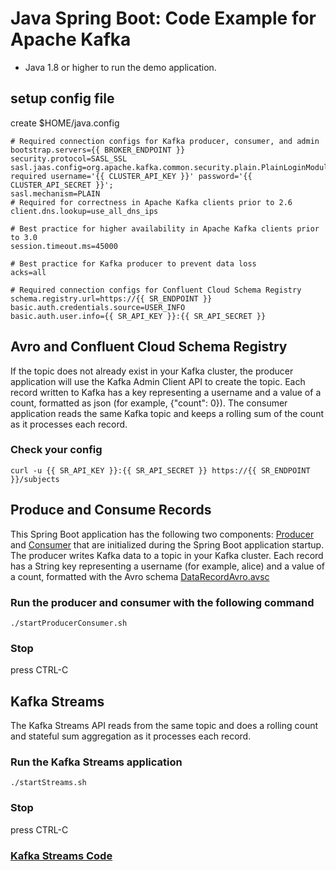 # Java Spring Boot: Code Example for Apache Kafka

- Java 1.8 or higher to run the demo application.


## setup config file

create $HOME/java.config

```
# Required connection configs for Kafka producer, consumer, and admin
bootstrap.servers={{ BROKER_ENDPOINT }}
security.protocol=SASL_SSL
sasl.jaas.config=org.apache.kafka.common.security.plain.PlainLoginModule required username='{{ CLUSTER_API_KEY }}' password='{{ CLUSTER_API_SECRET }}';
sasl.mechanism=PLAIN
# Required for correctness in Apache Kafka clients prior to 2.6
client.dns.lookup=use_all_dns_ips

# Best practice for higher availability in Apache Kafka clients prior to 3.0
session.timeout.ms=45000

# Best practice for Kafka producer to prevent data loss 
acks=all

# Required connection configs for Confluent Cloud Schema Registry
schema.registry.url=https://{{ SR_ENDPOINT }}
basic.auth.credentials.source=USER_INFO
basic.auth.user.info={{ SR_API_KEY }}:{{ SR_API_SECRET }}
```

## Avro and Confluent Cloud Schema Registry

If the topic does not already exist in your Kafka cluster, the producer application will use the Kafka Admin Client API to create the topic. Each record written to Kafka has a key representing a username and a value of a count, formatted as json (for example, {"count": 0}). The consumer application reads the same Kafka topic and keeps a rolling sum of the count as it processes each record.

### Check your config

```
curl -u {{ SR_API_KEY }}:{{ SR_API_SECRET }} https://{{ SR_ENDPOINT }}/subjects
```

## Produce and Consume Records

This Spring Boot application has the following two components: [Producer](src/main/java/io/confluent/examples/clients/cloud/springboot/kafka/ProducerExample.java) and [Consumer](src/main/java/io/confluent/examples/clients/cloud/springboot/kafka/ConsumerExample.java) that are initialized during the Spring Boot application startup. The producer writes Kafka data to a topic in your Kafka cluster. Each record has a String key representing a username (for example, alice) and a value of a count, formatted with the Avro schema [DataRecordAvro.avsc](/src/main/avro/DataRecordAvro.avsc)

### Run the producer and consumer with the following command
```
./startProducerConsumer.sh
```

### Stop

press CTRL-C

## Kafka Streams
The Kafka Streams API reads from the same topic and does a rolling count and stateful sum aggregation as it processes each record.

### Run the Kafka Streams application

```
./startStreams.sh
```

### Stop

press CTRL-C

### [Kafka Streams Code](src/main/java/io/confluent/examples/clients/cloud/springboot/streams/SpringbootStreamsApplication.java)


